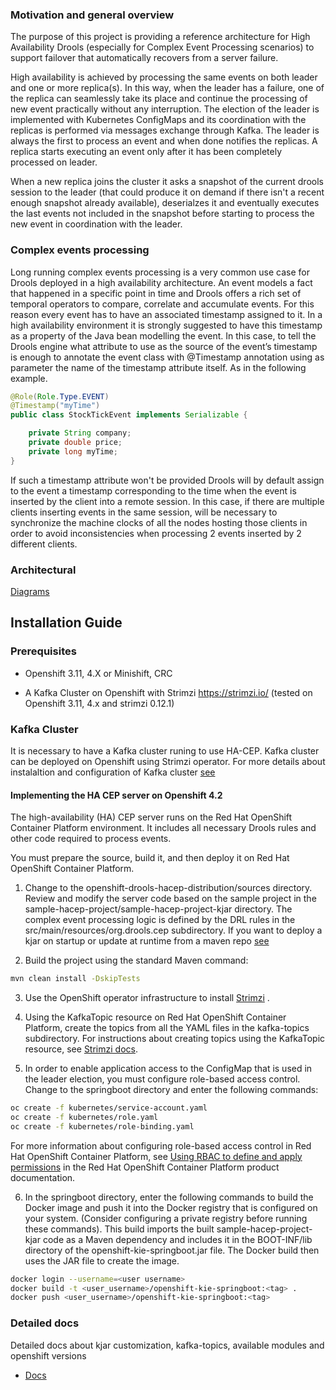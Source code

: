 ### Motivation and general overview

The purpose of this project is providing a reference architecture for High Availability Drools (especially for Complex
Event Processing scenarios) to support failover that automatically recovers from a server failure.

High availability is achieved by processing the same events on both leader and one or more replica(s). In this way, when
the leader has a failure, one of the replica can seamlessly take its place and continue the processing of new event practically
without any interruption. The election of the leader is implemented with Kubernetes ConfigMaps and its coordination with the
replicas is performed via messages exchange through Kafka. The leader is always the first to process an event and when done
notifies the replicas. A replica starts executing an event only after it has been completely processed on leader. 

When a new replica joins the cluster it asks a snapshot of the current drools session to the leader (that could produce
it on demand if there isn't a recent enough snapshot already available), deserialzes it and eventually executes the last
events not included in the snapshot before starting to process the new event in coordination with the leader.

### Complex events processing

Long running complex events processing is a very common use case for Drools deployed in a high availability architecture.
An event models a fact that happened in a specific point in time and Drools offers a rich set of temporal operators to
compare, correlate and accumulate events. For this reason every event has to have an associated timestamp assigned to it.
In a high availability environment it is strongly suggested to have this timestamp as a property of the Java bean modelling
the event. In this case, to tell the Drools engine what attribute to use as the source of the event’s timestamp is enough
to annotate the event class with @Timestamp annotation using as parameter the name of the timestamp attribute itself. As 
in the following example.

```java
@Role(Role.Type.EVENT)
@Timestamp("myTime")
public class StockTickEvent implements Serializable {

    private String company;
    private double price;
    private long myTime;
}
```

If such a timestamp attribute won't be provided Drools will by default assign to the event a timestamp corresponding to the
time when the event is inserted by the client into a remote session. In this case, if there are multiple clients inserting
events in the same session, will be necessary to synchronize the machine clocks of all the nodes hosting those clients in order 
to avoid inconsistencies when processing 2 events inserted by 2 different clients. 

### Architectural
[Diagrams](/docs/diagrams)


## Installation Guide
### Prerequisites

- Openshift 3.11, 4.X or Minishift, CRC

- A Kafka Cluster on Openshift with Strimzi https://strimzi.io/
(tested on Openshift 3.11, 4.x and strimzi 0.12.1)

### Kafka Cluster
It is necessary to have a Kafka cluster runing to use HA-CEP.
Kafka cluster can be deployed on Openshift using Strimzi operator.
For more details about instalaltion and configuration of Kafka cluster
[see](/docs/kafka-topics/README.md)


#### Implementing the HA CEP server on Openshift 4.2

The high-availability (HA) CEP server runs on the Red Hat OpenShift Container Platform environment. It includes all necessary Drools rules and other code required to process events.

You must prepare the source, build it, and then deploy it on Red Hat OpenShift Container Platform. 

1) Change to the openshift-drools-hacep-distribution/sources directory.
Review and modify the server code based on the sample project in the sample-hacep-project/sample-hacep-project-kjar directory. 
The complex event processing logic is defined by the DRL rules in the src/main/resources/org.drools.cep subdirectory.
If you want to deploy a kjar on startup or update at runtime from a maven repo [see](/docs/kjar/README.md) 

2) Build the project using the standard Maven command: 

```sh
mvn clean install -DskipTests
```
3) Use the OpenShift operator infrastructure to install [Strimzi](https://strimzi.io/) .

4) Using the KafkaTopic resource on Red Hat OpenShift Container Platform, create the topics from all the YAML files in the kafka-topics subdirectory. 
For instructions about creating topics using the KafkaTopic resource, see [Strimzi docs](https://strimzi.io/docs/latest).

5) In order to enable application access to the ConfigMap that is used in the leader election, you must configure role-based access control. 
Change to the springboot directory and enter the following commands: 
```sh
oc create -f kubernetes/service-account.yaml
oc create -f kubernetes/role.yaml
oc create -f kubernetes/role-binding.yaml
```
  
  For more information about configuring role-based access control in Red Hat OpenShift Container Platform, see [Using RBAC to define and apply permissions](https://docs.okd.io/latest/admin_guide/manage_rbac.html) in the Red Hat OpenShift Container Platform product documentation.

6) In the springboot directory, enter the following commands to build the Docker image and push it into the Docker registry that is configured on your system. (Consider configuring a private registry before running these commands). This build imports the built sample-hacep-project-kjar code as a Maven dependency and includes it in the BOOT-INF/lib directory of the openshift-kie-springboot.jar file. 
The Docker build then uses the JAR file to create the image.
```sh
docker login --username=<user username>
docker build -t <user_username>/openshift-kie-springboot:<tag> .
docker push <user_username>/openshift-kie-springboot:<tag> 
```

### Detailed docs
Detailed docs about kjar customization, kafka-topics, available modules and openshift versions

- [Docs](/docs/README.md)

  
  
  


   